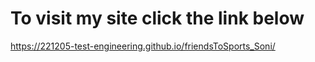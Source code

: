 # To visit my site click the link below
https://221205-test-engineering.github.io/friendsToSports_Soni/
